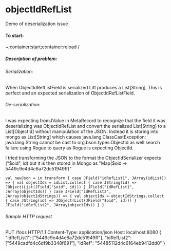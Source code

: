# objectIdRefList
Demo of deserialization issue

#### To start:

~;container:start;container:reload /

##### Description of problem:

###### Serialization:
When ObjectIdRefListField is serialized Lift produces a List[String]. This is perfect and an expected serialization of ObjectIdRefListField. 

###### De-serialization:
I was expecting fromJValue in MetaRecord to recognize that the field it was deserializing was ObjectIdRefList and convert the serialized List[String] to a List[ObjectId] without manipulation of the JSON. Instead it is storing into mongo as List[String] which causes java.lang.ClassCastException: java.lang.String cannot be cast to org.bson.types.ObjectId as well search failure using Rogue to query as Rogue is expecting ObjectId.

I tried transforming the JSON to the format the ObjectIdSerializer expects ("$oid", id) but it is then stored in Mongo as "Map($oid -> 5449c9e4d4c6a72dc51949ff)"

`val newJson = in transform {
      case JField("idRefList1", JArray(idList)) => {
        val objectIds = idList.collect {
          case JString(id) => JObject(List(JField("$oid", id)))
        }
        JField("idRefList1", JArray(objectIds))
      }
      case JField("idRefList2", JArray(objectIdStrings)) => {
        val objectIds = objectIdStrings.collect {
          case JString(id) => JObject(List(JField("$oid", id)))
        }
        JField("idRefList2", JArray(objectIds))
      }
    }`

###### Sample HTTP request

PUT /foos HTTP/1.1
Content-Type: application/json
Host: localhost:8080
{
	"idRefList1": ["5449c9e4d4c6a72dc51949ff"],
	"idRefList2": ["5449cadfd4c6df9b3348f691"],
	"idRef": "54485112d4c6164eb9412dd0"
}
